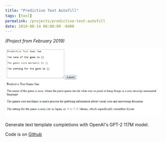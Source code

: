 ```yaml
---
title: "Predictive Text Autofill"
tags: [tool]
permalink: /projects/predictive-text-autofill
date: 2019-08-14 06:00:09 -0400
---
```


*(Project from February 2019)*

![](/img/projects/predictive-text-autofill.png)

Generate text template completions with OpenAI's GPT-2 117M model.

Code is on [Github](https://github.com/parameterized/predictive-text-autofill)
